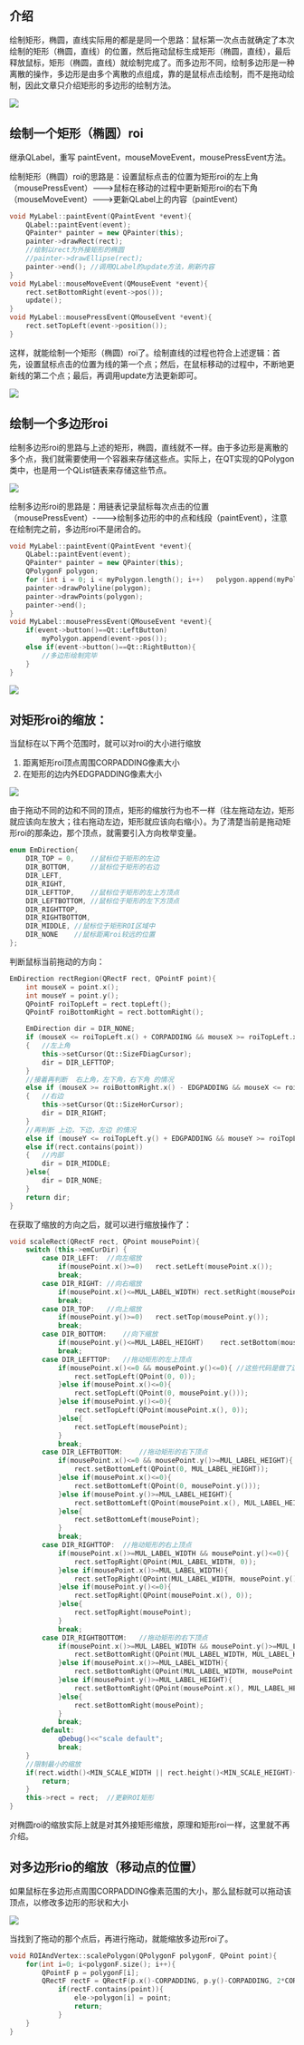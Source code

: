 ## 介绍

绘制矩形，椭圆，直线实际用的都是是同一个思路：鼠标第一次点击就确定了本次绘制的矩形（椭圆，直线）的位置，然后拖动鼠标生成矩形（椭圆，直线），最后释放鼠标，矩形（椭圆，直线）就绘制完成了。而多边形不同，绘制多边形是一种离散的操作，多边形是由多个离散的点组成，靠的是鼠标点击绘制，而不是拖动绘制，因此文章只介绍矩形的多边形的绘制方法。

![](images\1.gif)

## 绘制一个矩形（椭圆）roi

继承QLabel，重写  paintEvent，mouseMoveEvent，mousePressEvent方法。

绘制矩形（椭圆）roi的思路是：设置鼠标点击的位置为矩形roi的左上角（mousePressEvent）--->鼠标在移动的过程中更新矩形roi的右下角（mouseMoveEvent）--->更新QLabel上的内容（paintEvent）

```c++
void MyLabel::paintEvent(QPaintEvent *event){
    QLabel::paintEvent(event);
    QPainter* painter = new QPainter(this);
    painter->drawRect(rect);
    //绘制以rect为外接矩形的椭圆
    //painter->drawEllipse(rect);
    painter->end();	//调用QLabel的update方法，刷新内容
}
void MyLabel::mouseMoveEvent(QMouseEvent *event){
    rect.setBottomRight(event->pos());
    update();
}	
void MyLabel::mousePressEvent(QMouseEvent *event){
    rect.setTopLeft(event->position());
}
```

这样，就能绘制一个矩形（椭圆）roi了。绘制直线的过程也符合上述逻辑：首先，设置鼠标点击的位置为线的第一个点；然后，在鼠标移动的过程中，不断地更新线的第二个点；最后，再调用update方法更新即可。

![](images\4.gif)

## 绘制一个多边形roi

绘制多边形roi的思路与上述的矩形，椭圆，直线就不一样。由于多边形是离散的多个点，我们就需要使用一个容器来存储这些点。实际上，在QT实现的QPolygon类中，也是用一个QList链表来存储这些节点。

![](images\1.png)

绘制多边形roi的思路是：用链表记录鼠标每次点击的位置（mousePressEvent）---->绘制多边形的中的点和线段（paintEvent），注意在绘制完之前，多边形roi不是闭合的。

```c++
void MyLabel::paintEvent(QPaintEvent *event){
    QLabel::paintEvent(event);
    QPainter* painter = new QPainter(this);
    QPolygonF polygon;
    for (int i = 0; i < myPolygon.length(); i++)   polygon.append(myPolygon[i]);
    painter->drawPolyline(polygon);
    painter->drawPoints(polygon);
    painter->end();
}
void MyLabel::mousePressEvent(QMouseEvent *event){
    if(event->button()==Qt::LeftButton)
        myPolygon.append(event->pos());
    else if(event->button()==Qt::RightButton){
        //多边形绘制完毕
    }
}
```

![](images\2.gif)

## 对矩形roi的缩放：

当鼠标在以下两个范围时，就可以对roi的大小进行缩放

1. 距离矩形roi顶点周围CORPADDING像素大小
2. 在矩形的边内外EDGPADDING像素大小

![](images\5.png)

由于拖动不同的边和不同的顶点，矩形的缩放行为也不一样（往左拖动左边，矩形就应该向左放大；往右拖动左边，矩形就应该向右缩小）。为了清楚当前是拖动矩形roi的那条边，那个顶点，就需要引入方向枚举变量。

```c++
enum EmDirection{
	DIR_TOP = 0,	//鼠标位于矩形的左边
	DIR_BOTTOM,		//鼠标位于矩形的右边
    DIR_LEFT,	
	DIR_RIGHT,
    DIR_LEFTTOP,	//鼠标位于矩形的左上方顶点
	DIR_LEFTBOTTOM,	//鼠标位于矩形的左下方顶点
    DIR_RIGHTTOP,
	DIR_RIGHTBOTTOM,
    DIR_MIDDLE, //鼠标位于矩形ROI区域中
    DIR_NONE	//鼠标距离roi较远的位置
};
```

判断鼠标当前拖动的方向：

```c++
EmDirection rectRegion(QRectF rect, QPointF point){
    int mouseX = point.x();
    int mouseY = point.y();
    QPointF roiTopLeft = rect.topLeft();
    QPointF roiBottomRight = rect.bottomRight();

    EmDirection dir = DIR_NONE;
    if (mouseX <= roiTopLeft.x() + CORPADDING && mouseX >= roiTopLeft.x() && mouseY <= roiTopLeft.y() + CORPADDING && mouseY >= roiTopLeft.y())
    {   //左上角
        this->setCursor(Qt::SizeFDiagCursor);
        dir = DIR_LEFTTOP;
    }
	//接着再判断  右上角，左下角，右下角 的情况
    else if (mouseX >= roiBottomRight.x() - EDGPADDING && mouseX <= roiBottomRight.x() && mouseY >= roiTopLeft.y() && mouseY <= roiBottomRight.y())
    {   //右边
        this->setCursor(Qt::SizeHorCursor);
        dir = DIR_RIGHT;
    }
    //再判断 上边，下边，左边 的情况
    else if (mouseY <= roiTopLeft.y() + EDGPADDING && mouseY >= roiTopLeft.y() && mouseX >= roiTopLeft.x() && mouseX <= roiBottomRight.x())
    else if(rect.contains(point))    
    {	//内部
        dir = DIR_MIDDLE;
    }else{
        dir = DIR_NONE;
    }
    return dir;
}
```

在获取了缩放的方向之后，就可以进行缩放操作了：

```c++
void scaleRect(QRectF rect, QPoint mousePoint){
    switch (this->emCurDir) {
        case DIR_LEFT:	//向左缩放
            if(mousePoint.x()>=0)   rect.setLeft(mousePoint.x());
            break;
        case DIR_RIGHT:	//向右缩放
            if(mousePoint.x()<=MUL_LABEL_WIDTH) rect.setRight(mousePoint.x());
            break;
        case DIR_TOP:	//向上缩放
            if(mousePoint.y()>=0)   rect.setTop(mousePoint.y());
            break;
        case DIR_BOTTOM:	//向下缩放
            if(mousePoint.y()<=MUL_LABEL_HEIGHT)    rect.setBottom(mousePoint.y());
            break;
        case DIR_LEFTTOP:	//拖动矩形的左上顶点
            if(mousePoint.x()<=0 && mousePoint.y()<=0){	//这些代码是做了边界处理，限制了roi只能在QLabel内
                rect.setTopLeft(QPoint(0, 0));
            }else if(mousePoint.x()<=0){
                rect.setTopLeft(QPoint(0, mousePoint.y()));
            }else if(mousePoint.y()<=0){
                rect.setTopLeft(QPoint(mousePoint.x(), 0));
            }else{
                rect.setTopLeft(mousePoint);
            }
            break;
        case DIR_LEFTBOTTOM:	//拖动矩形的右下顶点
            if(mousePoint.x()<=0 && mousePoint.y()>=MUL_LABEL_HEIGHT){
                rect.setBottomLeft(QPoint(0, MUL_LABEL_HEIGHT));
            }else if(mousePoint.x()<=0){
                rect.setBottomLeft(QPoint(0, mousePoint.y()));
            }else if(mousePoint.y()>=MUL_LABEL_HEIGHT){
                rect.setBottomLeft(QPoint(mousePoint.x(), MUL_LABEL_HEIGHT));
            }else{
                rect.setBottomLeft(mousePoint);
            }
            break;
        case DIR_RIGHTTOP:	//拖动矩形的右上顶点
            if(mousePoint.x()>=MUL_LABEL_WIDTH && mousePoint.y()<=0){
                rect.setTopRight(QPoint(MUL_LABEL_WIDTH, 0));
            }else if(mousePoint.x()>=MUL_LABEL_WIDTH){
                rect.setTopRight(QPoint(MUL_LABEL_WIDTH, mousePoint.y()));
            }else if(mousePoint.y()<=0){
                rect.setTopRight(QPoint(mousePoint.x(), 0));
            }else{
                rect.setTopRight(mousePoint);
            }
            break;
        case DIR_RIGHTBOTTOM:	//拖动矩形的右下顶点
            if(mousePoint.x()>=MUL_LABEL_WIDTH && mousePoint.y()>=MUL_LABEL_WIDTH){
                rect.setBottomRight(QPoint(MUL_LABEL_WIDTH, MUL_LABEL_HEIGHT));
            }else if(mousePoint.x()>=MUL_LABEL_WIDTH){
                rect.setBottomRight(QPoint(MUL_LABEL_WIDTH, mousePoint.y()));
            }else if(mousePoint.y()>=MUL_LABEL_HEIGHT){
                rect.setBottomRight(QPoint(mousePoint.x(), MUL_LABEL_HEIGHT));
            }else{
                rect.setBottomRight(mousePoint);
            }
            break;
        default:
            qDebug()<<"scale default";
            break;
    }
    //限制最小的缩放
    if(rect.width()<MIN_SCALE_WIDTH || rect.height()<MIN_SCALE_HEIGHT){
        return;
    }
    this->rect = rect;  //更新ROI矩形
}

```

对椭圆roi的缩放实际上就是对其外接矩形缩放，原理和矩形roi一样，这里就不再介绍。

## 对多边形rio的缩放（移动点的位置）

如果鼠标在多边形点周围CORPADDING像素范围的大小，那么鼠标就可以拖动该顶点，以修改多边形的形状和大小

![](images\3.png)

当找到了拖动的那个点后，再进行拖动，就能缩放多边形roi了。

```c++
void ROIAndVertex::scalePolygon(QPolygonF polygonF, QPoint point){
    for(int i=0; i<polygonF.size(); i++){
        QPointF p = polygonF[i];
        QRectF rectF = QRectF(p.x()-CORPADDING, p.y()-CORPADDING, 2*CORPADDING, 2*CORPADDING);
            if(rectF.contains(point)){
                ele->polygon[i] = point;
                return;
            }
    }
}
```

